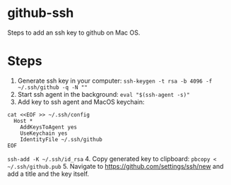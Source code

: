 # github-ssh
Steps to add an ssh key to github on Mac OS.

# Steps
1. Generate ssh key in your computer: `ssh-keygen -t rsa -b 4096 -f ~/.ssh/github -q -N ""`
2. Start ssh agent in the background: `eval "$(ssh-agent -s)"`
3. Add key to ssh agent and MacOS keychain:
```
cat <<EOF >> ~/.ssh/config     
  Host *
    AddKeysToAgent yes
    UseKeychain yes
    IdentityFile ~/.ssh/github
EOF

```
`ssh-add -K ~/.ssh/id_rsa`
4. Copy generated key to clipboard: `pbcopy < ~/.ssh/github.pub`
5. Navigate to https://github.com/settings/ssh/new and add a title and the key itself.
